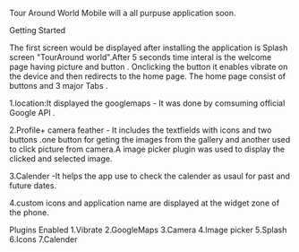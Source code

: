 Tour Around World Mobile will a all purpuse application soon.


 Getting Started

The first screen would be displayed after installing the application is Splash screen "TourAround world".After 5 seconds time interal is the welcome page having picture and button .
Onclicking the button it enables vibrate on the device and then redirects to the home page.
The home page consist of buttons and 3 major Tabs .

1.location:It displayed the googlemaps - It was done by comsuming official Google API .

2.Profile+ camera feather - It includes the textfields with icons and two buttons .one button for geting the images from the gallery and another used to click picture from camera.A image picker plugin was used to display the clicked and selected image.

3.Calender -It helps the app use to check the calender as usaul  for past and future dates.

4.custom icons and application name are displayed at the widget zone of the phone. 



Plugins Enabled
1.Vibrate
2.GoogleMaps
3.Camera
4.Image picker
5.Splash
6.Icons
7.Calender


